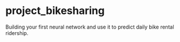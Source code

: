 # project_bikesharing

Building your first neural network and use it to predict daily bike rental ridership.
